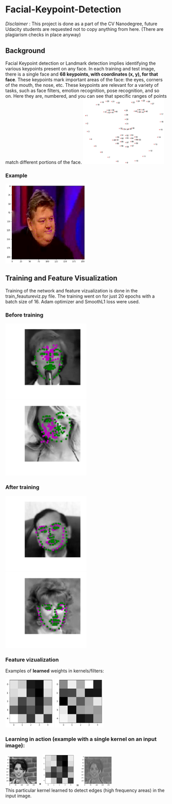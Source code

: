 # Facial-Keypoint-Detection
*Disclaimer* : This project is done as a part of the CV Nanodegree, future Udacity students are requested not to copy anything from here. (There are plagiarism checks in place anyway)

## Background
Facial Keypoint detection or Landmark detection implies identifying the various keypoints present on any face. In each training and test image, there is a single face and **68 keypoints, with coordinates (x, y), for that face**.  These keypoints mark important areas of the face: the eyes, corners of the mouth, the nose, etc. These keypoints are relevant for a variety of tasks, such as face filters, emotion recognition, pose recognition, and so on. Here they are, numbered, and you can see that specific ranges of points match different portions of the face.
<img src='images/landmarks_numbered.jpg' width=50% height=50%/>

### Example
<img src='images/index.png' width=50% height=50%/>

## Training and Feature Visualization
Training of the network and feature vizualization is done in the train_feautureviz.py file. The training went on for just 20 epochs with a batch size of 16. Adam optimizer and SmoothL1 loss were used. 

### Before training
<img src='images/index3.png' width=50% height=50%/>
<img src='images/index2.png' width=50% height=50%/>

### After training 
<img src='images/aftertrain1.png' width=50% height=50%/>
<img src='images/aftertrain2.png' width=50% height=50%/>

### Feature vizualization
Examples of **learned** weights in kernels/filters:

<img src='images/fv2.png' width=30% height=40%/>
<img src='images/weight.png' width=30% height=40%/>
   
### Learning in action (example with a single kernel on an input image):
<img src='images/fv1.png' width=20% height=30%/> * <img src='images/fv2.png' width=20% height=30%/> = <img src='images/fv3.png' width=20% height=30%/><br/>
This particular kernel learned to detect edges (high frequency areas) in the input image.
